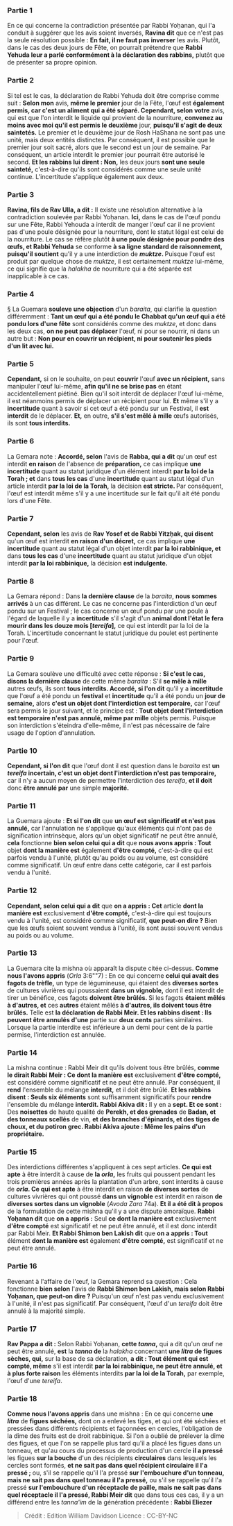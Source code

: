 
### Partie 1
En ce qui concerne la contradiction présentée par Rabbi Yoḥanan, qui l'a conduit à suggérer que les avis soient inversés, <b>Ravina dit</b> que ce n'est pas la seule résolution possible : <b>En fait, il ne faut pas inverser</b> les avis. Plutôt, dans le cas des deux jours de Fête, on pourrait prétendre que <b>Rabbi Yehuda leur a parlé conformément à la déclaration des rabbins,</b> plutôt que de présenter sa propre opinion.

### Partie 2
Si tel est le cas, la déclaration de Rabbi Yehuda doit être comprise comme suit : <b>Selon mon</b> avis, <b>même le premier</b> jour de la Fête, l'œuf est <b>également permis, car c'est un aliment qui a été séparé. Cependant, selon votre</b> avis, qui est que l'on interdit le liquide qui provient de la nourriture, <b>convenez au moins avec moi qu'il est permis le deuxième</b> jour, <b>puisqu'il s'agit de deux saintetés.</b> Le premier et le deuxième jour de Rosh HaShana ne sont pas une unité, mais deux entités distinctes. Par conséquent, il est possible que le premier jour soit sacré, alors que le second est un jour de semaine. Par conséquent, un article interdit le premier jour pourrait être autorisé le second. <b>Et les rabbins lui dirent : Non,</b> les deux jours <b>sont une seule sainteté,</b> c'est-à-dire qu'ils sont considérés comme une seule unité continue. L'incertitude s'applique également aux deux.

### Partie 3
<b>Ravina, fils de Rav Ulla, a dit :</b> Il existe une résolution alternative à la contradiction soulevée par Rabbi Yoḥanan. <b>Ici,</b> dans le cas de l'œuf pondu sur une Fête, Rabbi Yehouda a interdit de manger l'œuf car il ne provient pas d'une poule désignée pour la nourriture, dont le statut légal est celui de la nourriture. Le cas se réfère plutôt <b>à une poule désignée pour pondre des œufs, et Rabbi Yehuda</b> se conforme <b>à sa ligne standard de <b>raisonnement</b>, puisqu'il soutient</b> qu'il y a une interdiction de <b><i>muktze</i>. </b> Puisque l'œuf est produit par quelque chose de <i>muktze</i>, il est certainement <i>muktze</i> lui-même, ce qui signifie que la <i>halakha</i> de nourriture qui a été séparée est inapplicable à ce cas.

### Partie 4
§ La Guemara <b>souleve une objection</b> d'un <i>baraita</i>, qui clarifie la question différemment : <b>Tant un œuf qui a été pondu le Chabbat qu'un œuf qui a été pondu lors d'une fête</b> sont considérés comme des <i>muktze</i>, et donc dans les deux cas, <b>on ne peut pas déplacer</b> l'œuf, ni pour se nourrir, ni dans un autre but : <b>Non pour en couvrir un récipient, ni pour soutenir les pieds d'un lit avec lui.</b>

### Partie 5
<b>Cependant,</b> si on le souhaite, on peut <b>couvrir</b> l'œuf <b>avec un récipient,</b> sans manipuler l'œuf lui-même, <b>afin qu'il ne se brise pas</b> en étant accidentellement piétiné. Bien qu'il soit interdit de déplacer l'œuf lui-même, il est néanmoins permis de déplacer un récipient pour lui. <b>Et</b> même s'il y a <b>incertitude</b> quant à savoir si cet œuf a été pondu sur un Festival, il <b>est interdit</b> de le déplacer. <b>Et,</b> en outre, <b>s'il s'est mêlé à mille</b> œufs autorisés, ils sont <b>tous interdits.</b>

### Partie 6
La Gemara note : <b>Accordé, selon</b> l'avis de <b>Rabba, qui a dit</b> qu'un œuf est interdit <b>en raison</b> de l'absence de <b>préparation,</b> ce cas implique <b>une incertitude</b> quant au statut juridique d'un élément interdit <b>par la loi de la Torah ; et</b> dans <b>tous les cas</b> d'une <b>incertitude</b> quant au statut légal d'un article interdit <b>par la loi de la Torah,</b> la décision <b>est stricte. </b> Par conséquent, l'œuf est interdit même s'il y a une incertitude sur le fait qu'il ait été pondu lors d'une Fête.

### Partie 7
<b>Cependant, selon</b> les avis de <b>Rav Yosef et de Rabbi Yitzḥak, qui disent</b> qu'un œuf est interdit <b>en raison d'un décret,</b> ce cas implique <b>une incertitude</b> quant au statut légal d'un objet interdit <b>par la loi rabbinique, et</b> dans <b>tous les cas</b> d'une <b>incertitude</b> quant au statut juridique d'un objet interdit <b>par la loi rabbinique,</b> la décision <b>est indulgente. </b>

### Partie 8
La Gemara répond : Dans <b>la dernière clause</b> de la <i>baraita</i>, <b>nous sommes arrivés</b> à un cas différent. Le cas ne concerne pas l'interdiction d'un œuf pondu sur un Festival ; le cas concerne un œuf pondu par une poule à l'égard de laquelle il y a <b>incertitude</b> s'il s'agit d'un <b>animal dont l'état le fera mourir dans les douze mois [<i>tereifa</i>],</b> ce qui est interdit par la loi de la Torah. L'incertitude concernant le statut juridique du poulet est pertinente pour l'œuf.

### Partie 9
La Gemara soulève une difficulté avec cette réponse : <b>Si c'est le cas, disons la dernière clause</b> de cette même <i>baraita</i> : S'il <b>se mêle à mille</b> autres œufs, ils sont <b>tous interdits. Accordé, si l'on dit</b> qu'il y a <b>incertitude</b> que l'œuf a été pondu un <b>festival</b> et <b>incertitude</b> qu'il a été pondu un <b>jour de semaine,</b> alors <b>c'est un objet dont l'interdiction est temporaire,</b> car l'œuf sera permis le jour suivant, et le principe est : <b>Tout objet dont l'interdiction est temporaire n'est pas annulé, même par mille</b> objets permis. Puisque son interdiction s'éteindra d'elle-même, il n'est pas nécessaire de faire usage de l'option d'annulation.

### Partie 10
<b>Cependant, si l'on dit</b> que l'œuf dont il est question dans le <i>baraita</i> est <b>un <i>tereifa</i> incertain, c'est un objet dont l'interdiction n'est pas temporaire,</b> car il n'y a aucun moyen de permettre l'interdiction des <i>tereifa</i>, <b>et il doit</b> donc <b>être annulé par</b> une simple <b>majorité.</b>

### Partie 11
La Guemara ajoute : <b>Et si l'on dit</b> que <b>un œuf est significatif et n'est pas annulé,</b> car l'annulation ne s'applique qu'aux éléments qui n'ont pas de signification intrinsèque, alors qu'un objet significatif ne peut être annulé, <b>cela</b> fonctionne <b>bien selon celui qui a dit</b> que <b>nous avons appris : Tout</b> objet <b>dont la manière est</b> également <b>d'être compté,</b> c'est-à-dire qui est parfois vendu à l'unité, plutôt qu'au poids ou au volume, est considéré comme significatif. Un œuf entre dans cette catégorie, car il est parfois vendu à l'unité.

### Partie 12
<b>Cependant, selon celui qui a dit</b> que <b>on a appris : Cet</b> article <b>dont la manière est</b> exclusivement <b>d'être compté,</b> c'est-à-dire qui est toujours vendu à l'unité, est considéré comme significatif, <b>que peut-on dire ?</b> Bien que les œufs soient souvent vendus à l'unité, ils sont aussi souvent vendus au poids ou au volume.

### Partie 13
La Guemara cite la mishna où apparaît la dispute citée ci-dessus. <b>Comme nous l'avons appris</b> (<i>Orla</i> 3:6""7) : En ce qui concerne <b>celui qui avait des fagots de trèfle,</b> un type de légumineuse, qui étaient des <b>diverses sortes</b> de cultures vivrières qui poussaient <b>dans un vignoble,</b> dont il est interdit de tirer un bénéfice, ces fagots <b>doivent être brûlés. </b> Si les fagots <b>étaient mêlés à d'autres, et</b> ces <b>autres</b> étaient mêlés <b>à d'autres, ils doivent tous être brûlés.</b> Telle est <b>la déclaration de Rabbi Meir. Et les rabbins disent : Ils peuvent être annulés d'une</b> partie sur <b>deux cents</b> parties similaires. Lorsque la partie interdite est inférieure à un demi pour cent de la partie permise, l'interdiction est annulée.

### Partie 14
La mishna continue : Rabbi Meir dit qu'ils doivent tous être brûlés, <b>comme le dirait Rabbi Meir : Ce dont la manière est</b> exclusivement <b>d'être compté,</b> est considéré comme significatif et ne peut être annulé. Par conséquent, il <b>rend</b> l'ensemble du mélange <b>interdit,</b> et il doit être brûlé. <b>Et les rabbins disent : Seuls six éléments</b> sont suffisamment significatifs pour <b>rendre</b> l'ensemble du mélange <b>interdit. Rabbi Akiva dit : </b> Il y en a <b>sept. Et ce sont :</b> Des <b>noisettes</b> de haute qualité de <b>Perekh, et des grenades</b> de <b>Badan, et des tonneaux scellés</b> de vin, <b>et des branches d'épinards, et des tiges de choux, et du potiron grec. Rabbi Akiva ajoute : Même les pains d'un propriétaire.</b>

### Partie 15
Des interdictions différentes s'appliquent à ces sept articles. <b>Ce qui est apte</b> à être interdit à cause de <b>la <i>orla</i>,</b> les fruits qui poussent pendant les trois premières années après la plantation d'un arbre, sont interdits à cause de <b><i>orla</i>. Ce qui est apte</b> à être interdit en raison <b>de diverses sortes</b> de cultures vivrières qui ont poussé <b>dans un vignoble</b> est interdit en raison <b>de diverses sortes dans un vignoble</b> (<i>Avoda Zara</i> 74a). <b>Et il a été dit à propos</b> de la formulation de cette mishna qu'il y a une dispute amoraïque. <b>Rabbi Yoḥanan dit</b> que <b>on a appris :</b> Seul <b>ce dont la manière est</b> exclusivement <b>d'être compté</b> est significatif et ne peut être annulé, et il est donc interdit par Rabbi Meir. <b>Et Rabbi Shimon ben Lakish dit</b> que <b>on a appris : Tout</b> élément <b>dont la manière est</b> également <b>d'être compté,</b> est significatif et ne peut être annulé.

### Partie 16
Revenant à l'affaire de l'œuf, la Gemara reprend sa question : Cela fonctionne <b>bien selon</b> l'avis de <b>Rabbi Shimon ben Lakish, mais selon Rabbi Yoḥanan, que peut-on dire ? </b> Puisqu'un œuf n'est pas vendu exclusivement à l'unité, il n'est pas significatif. Par conséquent, l'œuf d'un <i>tereifa</i> doit être annulé à la majorité simple.

### Partie 17
<b>Rav Pappa a dit :</b> Selon Rabbi Yoḥanan, <b>cette <i>tanna</i>,</b> qui a dit qu'un œuf ne peut être annulé, <b>est</b> la <b><i>tanna</i> de</b> la <i>halakha</i> concernant <b>une <i>litra</i> de figues sèches, qui,</b> sur la base de sa déclaration, <b>a dit : Tout élément qui est compté, même</b> s'il est interdit <b>par la loi rabbinique, ne peut être annulé, et à plus forte raison</b> les éléments interdits <b>par la loi de la Torah,</b> par exemple, l'œuf d'une <i>tereifa</i>.

### Partie 18
<b>Comme nous l'avons appris</b> dans une mishna : En ce qui concerne <b>une <i>litra</i></b> de <b>figues séchées,</b> dont on a enlevé les tiges, et qui ont été séchées et pressées dans différents récipients et façonnées en cercles, l'obligation de la dîme des fruits est de droit rabbinique. Si l'on a oublié de prélever la dîme des figues, et que l'on se rappelle plus tard qu'il a placé les figues dans un tonneau, et qu'au cours du processus de production d'un cercle <b>il a pressé</b> les figues <b>sur la bouche</b> d'un des récipients <b>circulaires</b> dans lesquels les cercles sont formés, <b>et ne sait pas dans quel récipient circulaire</b> <b>il l'a pressé ; </b> ou, s'il se rappelle qu'il l'a pressé <b>sur l'embouchure d'un tonneau, mais ne sait pas dans quel tonneau il l'a pressé,</b> ou s'il se rappelle qu'il l'a pressé <b>sur l'embouchure d'un</b> <b>réceptacle de paille, mais ne sait pas dans quel réceptacle il l'a pressé, Rabbi Meir dit</b> que dans tous ces cas, il y a un différend entre les <i>tanna'im</i> de la génération précédente : <b>Rabbi Eliezer</b>

>Crédit : Edition William Davidson
>Licence : CC-BY-NC